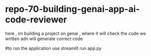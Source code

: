 # repo-70-building-genai-app-ai-code-reviewer
here , im building a project on genai , where it will check the code we written adn will generate correct code



#to run the application use 
streamlit run app.py